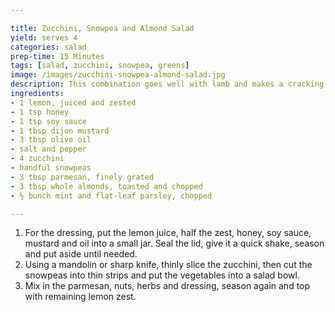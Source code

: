 ```yaml
---

title: Zucchini, Snowpea and Almond Salad
yield: serves 4
categories: salad
prep-time: 15 Minutes
tags: [salad, zucchini, snowpea, greens]
image: /images/zucchini-snowpea-almond-salad.jpg
description: This combination goes well with lamb and makes a cracking side to a good steak. For a complete, meat-free meal, it's brilliant with goat's cheese and crusty bread to mop it all up.
ingredients:
- 1 lemon, juiced and zested
- 1 tsp honey
- 1 tsp soy sauce
- 1 tbsp dijon mustard
- 3 tbsp olive oil
- salt and pepper
- 4 zucchini
- handful snowpeas
- 3 tbsp parmesan, finely grated
- 3 tbsp whole almonds, toasted and chopped
- ½ bunch mint and flat-leaf parsley, chopped

---
```




1. For the dressing, put the lemon juice, half the zest, honey, soy sauce, mustard and oil into a small jar. Seal the lid, give it a quick shake, season and put aside until needed.
2. Using a mandolin or sharp knife, thinly slice the zucchini, then cut the snowpeas into thin strips and put the vegetables into a salad bowl.
3. Mix in the parmesan, nuts, herbs and dressing, season again and top with remaining lemon zest.

